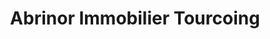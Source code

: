 ---
title: "Abrinor Immobilier Tourcoing"
url: /tourcoing/abrinor-immobilier-tourcoing/
shop: fleuriste
---